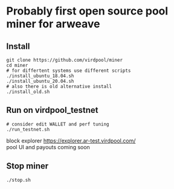 # Probably first open source pool miner for arweave

## Install

    git clone https://github.com/virdpool/miner
    cd miner
    # for differtent systems use different scripts
    ./install_ubuntu_18.04.sh
    ./install_ubuntu_20.04.sh
    # also there is old alternative install
    ./install_old.sh

## Run on virdpool_testnet

    # consider edit WALLET and perf tuning
    ./run_testnet.sh

block explorer https://explorer.ar-test.virdpool.com/ \
pool UI and payouts coming soon

## Stop miner

    ./stop.sh
